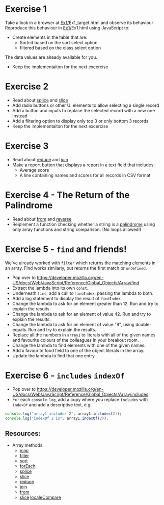 # Exercise 1 

Take a look in a browser at [Ex1/](https://github.com/red-gate/level-up-academy/tree/master/web-training/JavaScript/Week%205%20-%20Working%20with%20Arrays/Ex1)Ex1_target.html and observe its behaviour
Reproduce this behaviour in [Ex1/](https://github.com/red-gate/level-up-academy/tree/master/web-training/JavaScript/Week%205%20-%20Working%20with%20Arrays/Ex1)Ex1.html using JavaScript to:
* Create elements in the table that are:
	* Sorted based on the sort select option
	* filtered based on the class select option

The data values are already available for you.

* Keep the implementaiton for the next excercise

# Exercise 2
* Read about [splice](https://developer.mozilla.org/en-US/docs/Web/JavaScript/Reference/Global_Objects/Array/splice) and [slice](https://developer.mozilla.org/en-US/docs/Web/JavaScript/Reference/Global_Objects/Array/slice) 
* Add radio buttons or other UI elements to allow selecting a single record
* Add a button and inputs to replace the selected record with a new one instead
* Add a filtering option to display only top 3 or only bottom 3 records
* Keep the implementaiton for the next excercise

# Exercise 3
* Read about [reduce](https://developer.mozilla.org/en-US/docs/Web/JavaScript/Reference/Global_Objects/Array/reduce) and [join](https://developer.mozilla.org/en-US/docs/Web/JavaScript/Reference/Global_Objects/Array/join) 
* Make a report button that displays a report in a text field that includes:
  * Average score
  * A line containing names and scores for all records in CSV format

# Exercise 4 - The Return of the Palindrome
* Read about [from](https://developer.mozilla.org/en-US/docs/Web/JavaScript/Reference/Global_Objects/Array/from) and [reverse](https://developer.mozilla.org/en-US/docs/Web/JavaScript/Reference/Global_Objects/Array/reverse) 
* Reiplement a function checking whether a string is a [palindrome](https://en.wikipedia.org/wiki/Palindrome) using only array functions and string comparison. (No loops allowed!)

# Exercise 5 - `find` and friends!
We've already worked with `filter` which returns the matching elements in an array. Find works similarly, but returns the first match or `undefined`.

* Pop over to https://developer.mozilla.org/en-US/docs/Web/JavaScript/Reference/Global_Objects/Array/find
* Extract the lambda into its own `const`.
* Underneath `find`, add a call to `findIndex`, passing the lambda to both.
* Add a log statement to display the result of `findIndex`.
* Change the lambda to ask for an element greater than 12. Run and try to explain the results. 
* Change the lambda to ask for an element of value 42. Run and try to explain the results. 
* Change the lambda to ask for an element of value "8", using double-equals. Run and try to explain the results. 
* Replace all the numbers in `array1` to literals with all of the given names and favourite colours of the colleagues in your breakout room.
* Change the lambda to find elements with one of the given names.
* Add a favourite food field to one of the object literals in the array.
* Update the lambda to find that one entry.

# Exercise 6 - `includes` `indexOf`
* Pop over to https://developer.mozilla.org/en-US/docs/Web/JavaScript/Reference/Global_Objects/Array/includes
* For each `console.log`, add a copy where you replace `includes` with `indexOf` and add a descriptive text, e.g.
```js
console.log("array1 includes 2", array1.includes(2));
console.log("indexOf 2 is", array1.indexOf(2));
```

## Resources:
* Array methods:
	* [map](https://developer.mozilla.org/en-US/docs/Web/JavaScript/Reference/Global_Objects/Array/map)
	* [filter](https://developer.mozilla.org/en-US/docs/Web/JavaScript/Reference/Global_Objects/Array/filter)
	* [sort](https://developer.mozilla.org/en-US/docs/Web/JavaScript/Reference/Global_Objects/Array/sort)
	* [forEach](https://developer.mozilla.org/en-US/docs/Web/JavaScript/Reference/Global_Objects/Array/forEach)
	* [splice](https://developer.mozilla.org/en-US/docs/Web/JavaScript/Reference/Global_Objects/Array/splice) 
	* [slice](https://developer.mozilla.org/en-US/docs/Web/JavaScript/Reference/Global_Objects/Array/slice)
	* [reduce](https://developer.mozilla.org/en-US/docs/Web/JavaScript/Reference/Global_Objects/Array/reduce)
	* [join](https://developer.mozilla.org/en-US/docs/Web/JavaScript/Reference/Global_Objects/Array/join)
	* [from](https://developer.mozilla.org/en-US/docs/Web/JavaScript/Reference/Global_Objects/Array/from)
	* [slice](https://developer.mozilla.org/en-US/docs/Web/JavaScript/Reference/Global_Objects/Array/slice) 
[localeCompare](https://developer.mozilla.org/en-US/docs/Web/JavaScript/Reference/Global_Objects/String/localeCompare)
